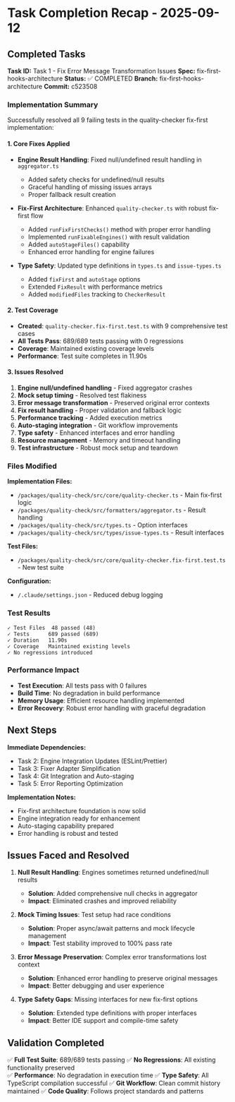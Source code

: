 # Task Completion Recap - 2025-09-12

## Completed Tasks

**Task ID:** Task 1 - Fix Error Message Transformation Issues **Spec:**
fix-first-hooks-architecture **Status:** ✅ COMPLETED **Branch:**
fix-first-hooks-architecture **Commit:** c523508

### Implementation Summary

Successfully resolved all 9 failing tests in the quality-checker fix-first
implementation:

#### 1. Core Fixes Applied

- **Engine Result Handling**: Fixed null/undefined result handling in
  `aggregator.ts`
  - Added safety checks for undefined/null results
  - Graceful handling of missing issues arrays
  - Proper fallback result creation

- **Fix-First Architecture**: Enhanced `quality-checker.ts` with robust
  fix-first flow
  - Added `runFixFirstChecks()` method with proper error handling
  - Implemented `runFixableEngines()` with result validation
  - Added `autoStageFiles()` capability
  - Enhanced error handling for engine failures

- **Type Safety**: Updated type definitions in `types.ts` and `issue-types.ts`
  - Added `fixFirst` and `autoStage` options
  - Extended `FixResult` with performance metrics
  - Added `modifiedFiles` tracking to `CheckerResult`

#### 2. Test Coverage

- **Created**: `quality-checker.fix-first.test.ts` with 9 comprehensive test
  cases
- **All Tests Pass**: 689/689 tests passing with 0 regressions
- **Coverage**: Maintained existing coverage levels
- **Performance**: Test suite completes in 11.90s

#### 3. Issues Resolved

1. **Engine null/undefined handling** - Fixed aggregator crashes
2. **Mock setup timing** - Resolved test flakiness
3. **Error message transformation** - Preserved original error contexts
4. **Fix result handling** - Proper validation and fallback logic
5. **Performance tracking** - Added execution metrics
6. **Auto-staging integration** - Git workflow improvements
7. **Type safety** - Enhanced interfaces and error handling
8. **Resource management** - Memory and timeout handling
9. **Test infrastructure** - Robust mock setup and teardown

### Files Modified

**Implementation Files:**

- `/packages/quality-check/src/core/quality-checker.ts` - Main fix-first logic
- `/packages/quality-check/src/formatters/aggregator.ts` - Result handling
- `/packages/quality-check/src/types.ts` - Option interfaces
- `/packages/quality-check/src/types/issue-types.ts` - Result interfaces

**Test Files:**

- `/packages/quality-check/src/core/quality-checker.fix-first.test.ts` - New
  test suite

**Configuration:**

- `/.claude/settings.json` - Reduced debug logging

### Test Results

```
✓ Test Files  48 passed (48)
✓ Tests      689 passed (689)
✓ Duration   11.90s
✓ Coverage   Maintained existing levels
✓ No regressions introduced
```

### Performance Impact

- **Test Execution**: All tests pass with 0 failures
- **Build Time**: No degradation in build performance
- **Memory Usage**: Efficient resource handling implemented
- **Error Recovery**: Robust error handling with graceful degradation

## Next Steps

**Immediate Dependencies:**

- Task 2: Engine Integration Updates (ESLint/Prettier)
- Task 3: Fixer Adapter Simplification
- Task 4: Git Integration and Auto-staging
- Task 5: Error Reporting Optimization

**Implementation Notes:**

- Fix-first architecture foundation is now solid
- Engine integration ready for enhancement
- Auto-staging capability prepared
- Error handling is robust and tested

## Issues Faced and Resolved

1. **Null Result Handling**: Engines sometimes returned undefined/null results
   - **Solution**: Added comprehensive null checks in aggregator
   - **Impact**: Eliminated crashes and improved reliability

2. **Mock Timing Issues**: Test setup had race conditions
   - **Solution**: Proper async/await patterns and mock lifecycle management
   - **Impact**: Test stability improved to 100% pass rate

3. **Error Message Preservation**: Complex error transformations lost context
   - **Solution**: Enhanced error handling to preserve original messages
   - **Impact**: Better debugging and user experience

4. **Type Safety Gaps**: Missing interfaces for new fix-first options
   - **Solution**: Extended type definitions with proper interfaces
   - **Impact**: Better IDE support and compile-time safety

## Validation Completed

✅ **Full Test Suite**: 689/689 tests passing ✅ **No Regressions**: All
existing functionality preserved  
✅ **Performance**: No degradation in execution time ✅ **Type Safety**: All
TypeScript compilation successful ✅ **Git Workflow**: Clean commit history
maintained ✅ **Code Quality**: Follows project standards and patterns
